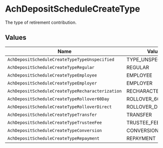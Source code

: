 # AchDepositScheduleCreateType

The type of retirement contribution.


## Values

| Name                                             | Value                                            |
| ------------------------------------------------ | ------------------------------------------------ |
| `AchDepositScheduleCreateTypeTypeUnspecified`    | TYPE_UNSPECIFIED                                 |
| `AchDepositScheduleCreateTypeRegular`            | REGULAR                                          |
| `AchDepositScheduleCreateTypeEmployee`           | EMPLOYEE                                         |
| `AchDepositScheduleCreateTypeEmployer`           | EMPLOYER                                         |
| `AchDepositScheduleCreateTypeRecharacterization` | RECHARACTERIZATION                               |
| `AchDepositScheduleCreateTypeRollover60Day`      | ROLLOVER_60_DAY                                  |
| `AchDepositScheduleCreateTypeRolloverDirect`     | ROLLOVER_DIRECT                                  |
| `AchDepositScheduleCreateTypeTransfer`           | TRANSFER                                         |
| `AchDepositScheduleCreateTypeTrusteeFee`         | TRUSTEE_FEE                                      |
| `AchDepositScheduleCreateTypeConversion`         | CONVERSION                                       |
| `AchDepositScheduleCreateTypeRepayment`          | REPAYMENT                                        |